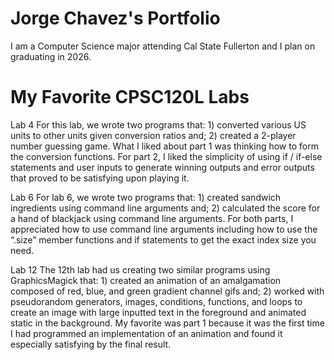 
# Jorge Chavez's Portfolio

I am a Computer Science major attending Cal State Fullerton and I plan on graduating in 2026.

# My Favorite CPSC120L Labs

Lab 4
For this lab, we wrote two programs that: 1) converted various US units to other units given conversion ratios and; 2) created a 2-player number guessing game. What I liked about part 1 was thinking how to form the conversion functions. For part 2, I liked the simplicity of using if / if-else statements and user inputs to generate winning outputs and error outputs that proved to be satisfying upon playing it.

Lab 6
For lab 6, we wrote two programs that: 1) created sandwich ingredients using command line arguments and; 2) calculated the score for a hand of blackjack using command line arguments. For both parts, I appreciated how to use command line arguments including how to use the “.size” member functions and if statements to get the exact index size you need.

Lab 12
The 12th lab had us creating two similar programs using GraphicsMagick that: 1) created an animation of an amalgamation composed of red, blue, and green gradient channel gifs and; 2)  worked with pseudorandom generators, images, conditions, functions, and loops to create an image with large inputted text in the foreground and animated static in the background. My favorite was part 1 because it was the first time I had programmed an implementation of an animation and found it especially satisfying by the final result.
